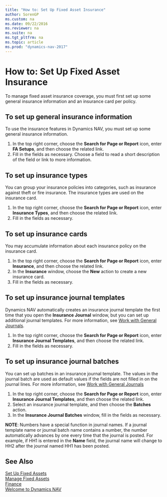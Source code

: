 ```yaml
---
title: "How to: Set Up Fixed Asset Insurance"
author: SorenGP
ms.custom: na
ms.date: 09/22/2016
ms.reviewer: na
ms.suite: na
ms.tgt_pltfrm: na
ms.topic: article
ms.prod: "dynamics-nav-2017"
---
```


# How to: Set Up Fixed Asset Insurance
To manage fixed asset insurance coverage, you must first set up some general insurance information and an insurance card per policy.

## To set up general insurance information  
To use the insurance features in Dynamics NAV, you must set up some general insurance information.  
1. In the top right corner, choose the **Search for Page or Report** icon, enter **FA Setups**, and then choose the related link.  
2. Fill in the fields as necessary. Choose a field to read a short description of the field or link to more information.  

## To set up insurance types  
You can group your insurance policies into categories, such as insurance against theft or fire insurance. The insurance types are used on the insurance card.
1. In the top right corner, choose the **Search for Page or Report** icon, enter **Insurance Types**, and then choose the related link.  
2. Fill in the fields as necessary.

## To set up insurance cards  
You may accumulate information about each insurance policy on the insurance card.  
1. In the top right corner, choose the **Search for Page or Report** icon, enter **Insurance**, and then choose the related link.  
2. In the **Insurance** window, choose the **New** action to create a  new insurance card.  
3. Fill in the fields as necessary.

## To set up insurance journal templates  
Dynamics NAV automatically creates an insurance journal template the first time that you open the **Insurance Journal** window, but you can set up additional journal templates. For more information, see [Work with General Journals](ui-work-general-journals.md).  
1. In the top right corner, choose the **Search for Page or Report** icon, enter **Insurance Journal Templates**, and then choose the related link.  
2. Fill in the fields as necessary.

## To set up insurance journal batches  
You can set up batches in an insurance journal template. The values in the journal batch are used as default values if the fields are not filled in on the journal lines. For more information, see [Work with General Journals](ui-work-general-journals.md)  
1. In the top right corner, choose the **Search for Page or Report** icon, enter **Insurance Journal Templates**, and then choose the related link.  
2. Select an insurance journal template, and then choose the **Batches** action.
3. In the **Insurance Journal Batches** window, fill in the fields as necessary.

**NOTE**: Numbers have a special function in journal names. If a journal template name or journal batch name contains a number, the number automatically advances by one every time that the journal is posted. For example, if HH1 is entered in the **Name** field, the journal name will change to HH2 after the journal named HH1 has been posted.

## See Also
[Set Up Fixed Assets](fa-setup.md)  
[Manage Fixed Assets](fa-manage.md)  
[Finance](finance-setup.md)  
[Welcome to Dynamics NAV](across-get-started.md)

